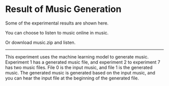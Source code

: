 # Result of Music Generation

Some of the experimental results are shown here.

You can choose to listen to music online in music.

Or download music.zip and listen.

***

This experiment uses the machine learning model to generate music. Experiment 1 has a generated music file, and experiment 2 to experiment 7 has two music files. File 0 is the input music, and file 1 is the generated music. The generated music is generated based on the input music, and you can hear the input file at the beginning of the generated file.

